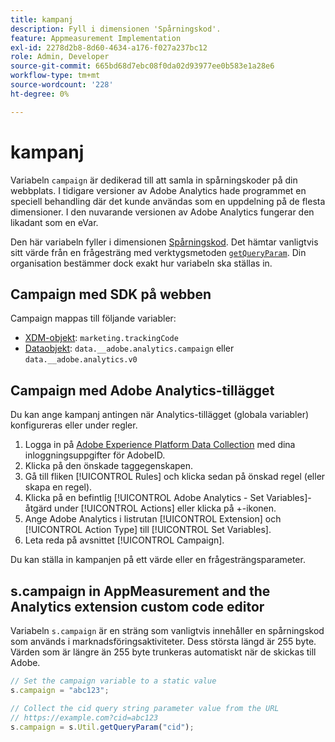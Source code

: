 ```yaml
---
title: kampanj
description: Fyll i dimensionen 'Spårningskod'.
feature: Appmeasurement Implementation
exl-id: 2278d2b8-8d60-4634-a176-f027a237bc12
role: Admin, Developer
source-git-commit: 665bd68d7ebc08f0da02d93977ee0b583e1a28e6
workflow-type: tm+mt
source-wordcount: '228'
ht-degree: 0%

---
```


# kampanj

Variabeln `campaign` är dedikerad till att samla in spårningskoder på din webbplats. I tidigare versioner av Adobe Analytics hade programmet en speciell behandling där det kunde användas som en uppdelning på de flesta dimensioner. I den nuvarande versionen av Adobe Analytics fungerar den likadant som en eVar.

Den här variabeln fyller i dimensionen [Spårningskod](/help/components/dimensions/tracking-code.md). Det hämtar vanligtvis sitt värde från en frågesträng med verktygsmetoden [`getQueryParam`](/help/implement/vars/plugins/getqueryparam.md). Din organisation bestämmer dock exakt hur variabeln ska ställas in.

## Campaign med SDK på webben

Campaign mappas till följande variabler:

* [XDM-objekt](/help/implement/aep-edge/xdm-var-mapping.md): `marketing.trackingCode`
* [Dataobjekt](/help/implement/aep-edge/data-var-mapping.md): `data.__adobe.analytics.campaign` eller `data.__adobe.analytics.v0`

## Campaign med Adobe Analytics-tillägget

Du kan ange kampanj antingen när Analytics-tillägget (globala variabler) konfigureras eller under regler.

1. Logga in på [Adobe Experience Platform Data Collection](https://experience.adobe.com/data-collection) med dina inloggningsuppgifter för AdobeID.
2. Klicka på den önskade taggegenskapen.
3. Gå till fliken [!UICONTROL Rules] och klicka sedan på önskad regel (eller skapa en regel).
4. Klicka på en befintlig [!UICONTROL Adobe Analytics - Set Variables]-åtgärd under [!UICONTROL Actions] eller klicka på +-ikonen.
5. Ange Adobe Analytics i listrutan [!UICONTROL Extension] och [!UICONTROL Action Type] till [!UICONTROL Set Variables].
6. Leta reda på avsnittet [!UICONTROL Campaign].

Du kan ställa in kampanjen på ett värde eller en frågesträngsparameter.

## s.campaign in AppMeasurement and the Analytics extension custom code editor

Variabeln `s.campaign` är en sträng som vanligtvis innehåller en spårningskod som används i marknadsföringsaktiviteter. Dess största längd är 255 byte. Värden som är längre än 255 byte trunkeras automatiskt när de skickas till Adobe.

```js
// Set the campaign variable to a static value
s.campaign = "abc123";

// Collect the cid query string parameter value from the URL
// https://example.com?cid=abc123
s.campaign = s.Util.getQueryParam("cid");
```
